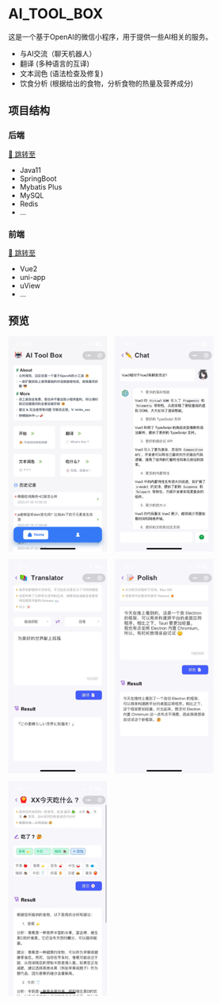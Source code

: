# AI_TOOL_BOX

这是一个基于OpenAI的微信小程序，用于提供一些AI相关的服务。

- 与AI交流（聊天机器人）
- 翻译 (多种语言的互译)
- 文本润色 (语法检查及修复)
- 饮食分析 (根据给出的食物，分析食物的热量及营养成分)

## 项目结构

### 后端

[🔗 跳转至](https://github.com/AceXiamo/ai_tool_box_service)

- Java11
- SpringBoot
- Mybatis Plus
- MySQL
- Redis
- ...

### 前端

[🔗 跳转至](https://github.com/AceXiamo/ai_tool_box)

- Vue2
- uni-app
- uView
- ...

## 预览

<div style="display: flex;flex-wrap: wrap;gap: 15px;">
    <img src="./assets/1711693805978_.pic.jpg" alt="image" width="200">
    <img src="./assets/chat.png" alt="image" width="200">
    <img src="./assets/translator.png" alt="image" width="200">
    <img src="./assets/polish.png" alt="image" width="200">
    <img src="./assets/food.png" alt="image" width="200">
</div>
